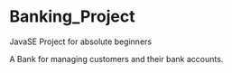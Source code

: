 # Banking_Project
JavaSE Project for absolute beginners

A Bank for managing customers and their bank accounts.
